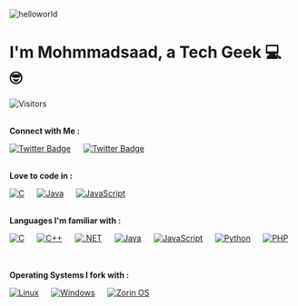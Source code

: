 ![helloworld](https://user-images.githubusercontent.com/83002941/148117040-84437838-284d-4711-bd8d-860306dc29ee.gif)
# I'm Mohmmadsaad, a Tech Geek 💻 🤓
![Visitors](https://visitor-badge-reloaded.herokuapp.com/badge?page_id=codelust&color=55acb7&style=for-the-badge&logo=Github)
<br><br>

<b>Connect with Me : </b>

[![Twitter Badge](https://img.shields.io/badge/Twitter-1DA1F2?style=for-the-badge&logo=twitter&logoColor=white)](https://www.twitter.com/_codelust) &emsp;
[![Twitter Badge](https://img.shields.io/badge/Gmail-D14836?style=for-the-badge&logo=gmail&logoColor=white)](mailto:saadmulla2077@gmail.com)
<br><br>

<b>Love to code in : </b>

[![C](https://img.shields.io/badge/C-00599C?style=for-the-badge&logo=c&logoColor=white)](https://www.learn-c.org/) &emsp;
[![Java](https://img.shields.io/badge/Java-ED8B00?style=for-the-badge&logo=java&logoColor=white)](https://www.w3schools.com/java/) &emsp;
[![JavaScript](https://img.shields.io/badge/JavaScript-323330?style=for-the-badge&logo=javascript&logoColor=F7DF1E)](https://www.w3schools.com/js/) &emsp;
<br><br>

<b>Languages I'm familiar with : </b>

[![C](https://img.shields.io/badge/C-00599C?style=for-the-badge&logo=c&logoColor=white)](https://www.learn-c.org/) &emsp;
[![C++](https://img.shields.io/badge/C%2B%2B-00599C?style=for-the-badge&logo=c%2B%2B&logoColor=white)](https://www.programiz.com/cpp-programming) &emsp;
[![.NET](https://img.shields.io/badge/.NET-512BD4?style=for-the-badge&logo=dotnet&logoColor=white)](https://dotnet.microsoft.com/en-us/learn) &emsp;
[![Java](https://img.shields.io/badge/Java-ED8B00?style=for-the-badge&logo=java&logoColor=white)](https://www.w3schools.com/java/) &emsp;
[![JavaScript](https://img.shields.io/badge/JavaScript-323330?style=for-the-badge&logo=javascript&logoColor=F7DF1E)](https://www.w3schools.com/js/) &emsp;
[![Python](https://img.shields.io/badge/Python-FFD43B?style=for-the-badge&logo=python&logoColor=darkgreen)](https://www.w3schools.com/python/) &emsp;
[![PHP](https://img.shields.io/badge/PHP-777BB4?style=for-the-badge&logo=php&logoColor=white)](https://www.w3schools.com/php/) &emsp;
<br><br>

<b>Operating Systems I fork with : </b>

[![Linux](https://img.shields.io/badge/Kali_Linux-557C94?style=for-the-badge&logo=kali-linux&logoColor=white)](https://www.kali.org/) &emsp;
[![Windows](https://img.shields.io/badge/Windows-0078D6?style=for-the-badge&logo=windows&logoColor=white)](https://www.microsoft.com/en-in/windows) &emsp;
[![Zorin OS](https://img.shields.io/badge/Zorin%20OS-0CC1F3?style=for-the-badge&logo=zorin&logoColor=white)](https://zorin.com/os/) &emsp;
<br><br>


